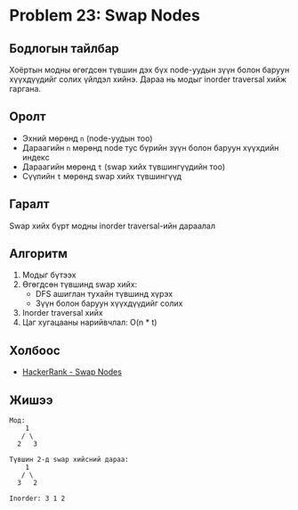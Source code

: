 # Problem 23: Swap Nodes 
## Бодлогын тайлбар

Хоёртын модны өгөгдсөн түвшин дэх бүх node-уудын зүүн болон баруун хүүхдүүдийг солих үйлдэл хийнэ. Дараа нь модыг inorder traversal хийж гаргана.

## Оролт

- Эхний мөрөнд `n` (node-уудын тоо)
- Дараагийн `n` мөрөнд node тус бүрийн зүүн болон баруун хүүхдийн индекс
- Дараагийн мөрөнд `t` (swap хийх түвшингүүдийн тоо)
- Сүүлийн `t` мөрөнд swap хийх түвшингүүд

## Гаралт

Swap хийх бүрт модны inorder traversal-ийн дараалал

## Алгоритм

1. Модыг бүтээх
2. Өгөгдсөн түвшинд swap хийх:
   - DFS ашиглан тухайн түвшинд хүрэх
   - Зүүн болон баруун хүүхдүүдийг солих
3. Inorder traversal хийх
4. Цаг хугацааны нарийвчлал: O(n \* t)

## Холбоос

- [HackerRank - Swap Nodes](https://www.hackerrank.com/challenges/swap-nodes-algo)

## Жишээ

```
Мод:
    1
   / \
  2   3

Түвшин 2-д swap хийсний дараа:
    1
   / \
  3   2

Inorder: 3 1 2
```